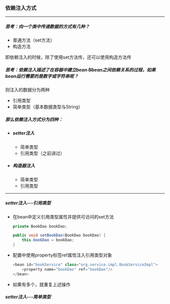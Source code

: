 ### 依赖注入方式

---------

##### 思考：向一个类中传递数据的方式有几种？

- 普通方法（set方法）
- 构造方法

即依赖注入的时候，除了使用set方法传，还可以使用构造方法传

##### 思考：依赖注入描述了在容器中建立bean与bean之间依赖关系的过程，如果bean运行需要的是数字或字符串呢？

则注入的数据分为两种

- 引用类型
- 简单类型（基本数据类型与String）

##### 那么依赖注入方式分为四种：

- ##### setter注入

  - 简单类型
  - 引用类型（之前讲过）

- ##### 构造器注入

  - 简单类型
  - 引用类型

-------------

##### setter注入---引用类型

- 在bean中定义引用类型属性并提供可访问的set方法

  ```java
  private BookDao bookDao;
  
  public void setBookDao(BookDao bookDao) {
      this.bookDao = bookDao;
  }
  ```

- 配置中使用property标签ref属性注入引用类型对象

  ```java
  <bean id="bookService" class="org.service.impl.BookServiceImpl">
      <property name="bookDao" ref="bookDao"/>
  </bean>
  ```

- 如果有多个，就重复上述操作

##### setter注入---简单类型
